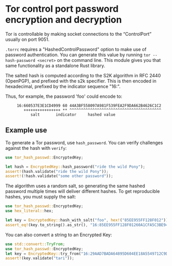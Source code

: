# Tor control port password encryption and decryption

Tor is controllable by making socket connections to the “ControlPort” usually on port 9051.

`.torrc` requires a "HashedControlPassword" option to make use of password authentication. You can generate this
value by running `tor --hash-password <secret>` on the command line. This module gives you that same functionality
as a standalone Rust library.

The salted hash is computed according to the S2K algorithm in RFC 2440 (OpenPGP), and prefixed with the s2k specifier.
This is then encoded in hexadecimal, prefixed by the indicator sequence   "16:".

 Thus, for example, the password 'foo' could encode to:

 ```text
      16:660537E3E1CD4999 60 44A3BF558097A981F539FEA2F9DA662B4626C1C2
         ++++++++++++++++ ** ^^^^^^^^^^^^^^^^^^^^^^^^^^^^^^^^^^^^^^^^
            salt       indicator     hashed value
 ```

 ## Example use

To generate a Tor password, use `hash_password`. You can verify challenges against the hash with `verify`:

 ```rust
use tor_hash_passwd::EncryptedKey;

let hash = EncryptedKey::hash_password("ride the wild Pony");
assert!(hash.validate("ride the wild Pony"));
assert!(!hash.validate("some other password"));

 ```

The algorithm uses a random salt, so generating the same hashed password multiple times will deliver different
hashes. To get reproducible hashes, you must supply the salt:

```rust
use tor_hash_passwd::EncryptedKey;
use hex_literal::hex;

let key = EncryptedKey::hash_with_salt("foo", hex!("85EE955FF128F012"));
assert_eq!(key.to_string().as_str(), "16:85EE955FF128F01260A1CFA5C3BE947A512B8EFAD1BC410671E3DBBA2D");
```

 You can also convert a string to an Encrypted Key:

```rust
use std::convert::TryFrom;
use tor_hash_passwd::EncryptedKey;
let key = EncryptedKey::try_from("16:29AAD7BADA64895D604EE18A5549712C9DADAF373B72D7DEF0D4AE97AE").unwrap();
assert!(key.validate("tari"));
```